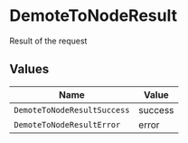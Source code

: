 # DemoteToNodeResult

Result of the request


## Values

| Name                        | Value                       |
| --------------------------- | --------------------------- |
| `DemoteToNodeResultSuccess` | success                     |
| `DemoteToNodeResultError`   | error                       |